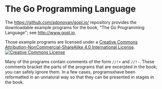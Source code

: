 # The Go Programming Language

The https://github.com/adonovan/gopl.io/ repository provides the downloadable
example programs for the book, "The Go Programming Language"; see http://www.gopl.io.

Those example programs are licensed under a <a rel="license" href="http://creativecommons.org/licenses/by-nc-sa/4.0/">Creative Commons Attribution-NonCommercial-ShareAlike 4.0 International License</a>.<br/>
<a rel="license" href="http://creativecommons.org/licenses/by-nc-sa/4.0/"><img alt="Creative Commons License" style="border-width:0" src="https://i.creativecommons.org/l/by-nc-sa/4.0/88x31.png"/></a>

Many of the programs contain comments of the form `//!+` and `//!-`.
These comments bracket the parts of the programs that are excerpted in the
book; you can safely ignore them. In a few cases, programsxhave been reformatted
in an unnatural way so that they can be presented in stages in the book.
